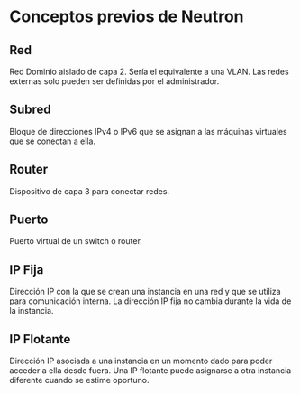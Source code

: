 # Conceptos previos de Neutron

## Red

Red Dominio aislado de capa 2. Sería el equivalente a una VLAN. Las redes externas solo pueden ser definidas por el administrador.

## Subred

Bloque de direcciones IPv4 o IPv6 que se asignan a las máquinas virtuales que se conectan a ella.

## Router

Dispositivo de capa 3 para conectar redes.

## Puerto

Puerto virtual de un switch o router. 

## IP Fija

Dirección IP con la que se crean una instancia en una red y que se utiliza para comunicación interna. La dirección IP fija no cambia durante la vida de la instancia.

## IP Flotante

Dirección IP asociada a una instancia en un momento dado para poder acceder a ella desde fuera. Una IP flotante puede asignarse a otra instancia diferente cuando se estime oportuno.

